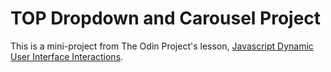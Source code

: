 # TOP Dropdown and Carousel Project
This is a mini-project from The Odin Project's lesson, [Javascript Dynamic User Interface Interactions](https://www.theodinproject.com/lessons/node-path-javascript-dynamic-user-interface-interactions).
